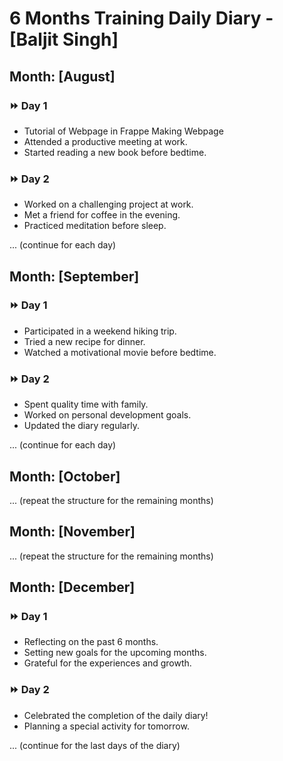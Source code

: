 # 6 Months Training Daily Diary - [Baljit Singh]

## Month: [August]

### :fast_forward: Day 1
- Tutorial of Webpage in Frappe
Making Webpage 
- Attended a productive meeting at work.
- Started reading a new book before bedtime.

### :fast_forward: Day 2
- Worked on a challenging project at work.
- Met a friend for coffee in the evening.
- Practiced meditation before sleep.

... (continue for each day)

## Month: [September]

### :fast_forward: Day 1
- Participated in a weekend hiking trip.
- Tried a new recipe for dinner.
- Watched a motivational movie before bedtime.

### :fast_forward: Day 2
- Spent quality time with family.
- Worked on personal development goals.
- Updated the diary regularly.

... (continue for each day)

## Month: [October]

... (repeat the structure for the remaining months)

## Month: [November]

... (repeat the structure for the remaining months)

## Month: [December]

### :fast_forward: Day 1
- Reflecting on the past 6 months.
- Setting new goals for the upcoming months.
- Grateful for the experiences and growth.

### :fast_forward: Day 2
- Celebrated the completion of the daily diary!
- Planning a special activity for tomorrow.

... (continue for the last days of the diary)
